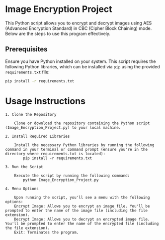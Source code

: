 # Image Encryption Project

This Python script allows you to encrypt and decrypt images using AES (Advanced Encryption Standard) in CBC (Cipher Block Chaining) mode. Below are the steps to use this program effectively.

## Prerequisites

Ensure you have Python installed on your system. This script requires the following Python libraries, which can be installed via `pip` using the provided `requirements.txt` file:

```bash
pip install -r requirements.txt
```

# Usage Instructions

    1. Clone the Repository

        Clone or download the repository containing the Python script (Image_Encryption_Project.py) to your local machine.
    
    2. Install Required Libraries

        Install the necessary Python libraries by running the following command in your terminal or command prompt (ensure you're in the directory where requirements.txt is located):
            pip install -r requirements.txt

    3. Run the Script

        Execute the script by running the following command:
            python Image_Encryption_Project.py

    4. Menu Options

        Upon running the script, you'll see a menu with the following options:
        Encrypt Image: Allows you to encrypt an image file. You'll be prompted to enter the name of the image file (including the file extension).
        Decrypt Image: Allows you to decrypt an encrypted image file. You'll be prompted to enter the name of the encrypted file (including the file extension).
        Exit: Terminates the program.
